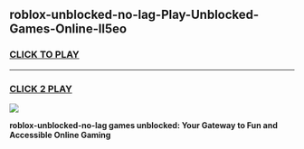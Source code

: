 
## roblox-unblocked-no-lag-Play-Unblocked-Games-Online-ll5eo
<h3>
<a href="https://premium76.site?title=roblox-unblocked-no-lag&ref=25A">CLICK TO PLAY</a></h3>
<hr>

<h3>
<a href="https://premium76.site?title=roblox-unblocked-no-lag&ref=25A">CLICK 2 PLAY</a>
  
</h3>

<a href="https://premium76.site?title=roblox-unblocked-no-lag&ref=25A"><img src="https://clearcache.store/games.png"></a>


**roblox-unblocked-no-lag games unblocked: Your Gateway to Fun and Accessible Online Gaming**
